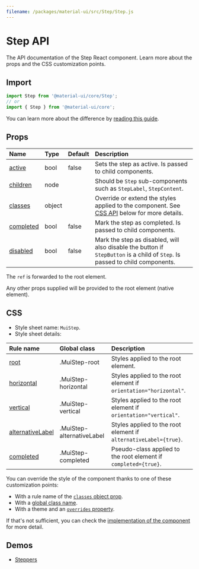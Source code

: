 ```yaml
---
filename: /packages/material-ui/src/Step/Step.js
---
```


<!--- This documentation is automatically generated, do not try to edit it. -->

# Step API

<p class="description">The API documentation of the Step React component. Learn more about the props and the CSS customization points.</p>

## Import

```js
import Step from '@material-ui/core/Step';
// or
import { Step } from '@material-ui/core';
```

You can learn more about the difference by [reading this guide](/guides/minimizing-bundle-size/).



## Props

| Name | Type | Default | Description |
|:-----|:-----|:--------|:------------|
| <a class="anchor-link" id="props--active"></a><a href="#props--active" title="link to the prop on this page" class="prop-name">active</a> | <span class="prop-type">bool</span> | <span class="prop-default">false</span> | Sets the step as active. Is passed to child components. |
| <a class="anchor-link" id="props--children"></a><a href="#props--children" title="link to the prop on this page" class="prop-name">children</a> | <span class="prop-type">node</span> |  | Should be `Step` sub-components such as `StepLabel`, `StepContent`. |
| <a class="anchor-link" id="props--classes"></a><a href="#props--classes" title="link to the prop on this page" class="prop-name">classes</a> | <span class="prop-type">object</span> |  | Override or extend the styles applied to the component. See [CSS API](#css) below for more details. |
| <a class="anchor-link" id="props--completed"></a><a href="#props--completed" title="link to the prop on this page" class="prop-name">completed</a> | <span class="prop-type">bool</span> | <span class="prop-default">false</span> | Mark the step as completed. Is passed to child components. |
| <a class="anchor-link" id="props--disabled"></a><a href="#props--disabled" title="link to the prop on this page" class="prop-name">disabled</a> | <span class="prop-type">bool</span> | <span class="prop-default">false</span> | Mark the step as disabled, will also disable the button if `StepButton` is a child of `Step`. Is passed to child components. |

The `ref` is forwarded to the root element.

Any other props supplied will be provided to the root element (native element).

## CSS

- Style sheet name: `MuiStep`.
- Style sheet details:

| Rule name | Global class | Description |
|:-----|:-------------|:------------|
| <a class="anchor-link" title="link to the rule name on this page" id="css--root"></a><a href="#css--root" class="prop-name">root</a> | <span class="prop-name">.MuiStep-root</span> | Styles applied to the root element.
| <a class="anchor-link" title="link to the rule name on this page" id="css--horizontal"></a><a href="#css--horizontal" class="prop-name">horizontal</a> | <span class="prop-name">.MuiStep-horizontal</span> | Styles applied to the root element if `orientation="horizontal"`.
| <a class="anchor-link" title="link to the rule name on this page" id="css--vertical"></a><a href="#css--vertical" class="prop-name">vertical</a> | <span class="prop-name">.MuiStep-vertical</span> | Styles applied to the root element if `orientation="vertical"`.
| <a class="anchor-link" title="link to the rule name on this page" id="css--alternativeLabel"></a><a href="#css--alternativeLabel" class="prop-name">alternativeLabel</a> | <span class="prop-name">.MuiStep-alternativeLabel</span> | Styles applied to the root element if `alternativeLabel={true}`.
| <a class="anchor-link" title="link to the rule name on this page" id="css--completed"></a><a href="#css--completed" class="prop-name">completed</a> | <span class="prop-name">.MuiStep-completed</span> | Pseudo-class applied to the root element if `completed={true}`.

You can override the style of the component thanks to one of these customization points:

- With a rule name of the [`classes` object prop](/customization/components/#overriding-styles-with-classes).
- With a [global class name](/customization/components/#overriding-styles-with-global-class-names).
- With a theme and an [`overrides` property](/customization/globals/#css).

If that's not sufficient, you can check the [implementation of the component](https://github.com/mui-org/material-ui/blob/master/packages/material-ui/src/Step/Step.js) for more detail.

## Demos

- [Steppers](/components/steppers/)

